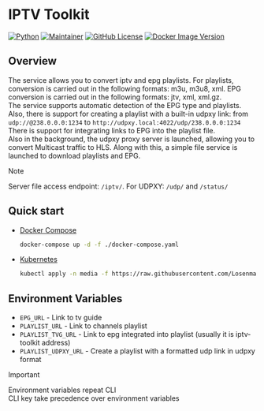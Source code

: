 # IPTV Toolkit
[![Python](https://img.shields.io/badge/python-3670A0?style=for-the-badge&logo=python&logoColor=ffdd54)](https://www.python.org)
[![Maintainer](https://img.shields.io/badge/MAINTAINER-%40Losenmann-red?style=for-the-badge)](https://github.com/Losenmann)
[![GitHub License](https://img.shields.io/github/license/losenmann/iptv-toolkit?style=for-the-badge)](https://github.com/Losenmann/iptv-toolkit/blob/master/LICENSE)
[![Docker Image Version](https://img.shields.io/docker/v/losenmann/iptv-toolkit?style=for-the-badge&label=Docker&color=%231D63ED)](https://hub.docker.com/r/losenmann/iptv-toolkit/tags)

## Overview
The service allows you to convert iptv and epg playlists. For playlists, conversion is carried out in the following formats: m3u, m3u8, xml. EPG conversion is carried out in the following formats: jtv, xml, xml.gz.<br>
The service supports automatic detection of the EPG type and playlists.<br>
Also, there is support for creating a playlist with a built-in udpxy link: from `udp://@238.0.0.0:1234` to `http://udpxy.local:4022/udp/238.0.0.0:1234` There is support for integrating links to EPG into the playlist file.<br>
Also in the background, the udpxy proxy server is launched, allowing you to convert Multicast traffic to HLS. Along with this, a simple file service is launched to download playlists and EPG.

> [!NOTE]
> Server file access endpoint: `/iptv/`. For UDPXY: `/udp/` and `/status/`

## Quick start
+ [Docker Compose](./docker-compose.yaml)
  ```bash
  docker-compose up -d -f ./docker-compose.yaml
  ```

+ [Kubernetes](./iptv-toolkit.yaml)
  ```bash
  kubectl apply -n media -f https://raw.githubusercontent.com/Losenmann/iptv-toolkit/refs/heads/master/iptv-toolkit.yaml
  ```

</details>

## Environment Variables
* `EPG_URL` - Link to tv guide
* `PLAYLIST_URL` - Link to channels playlist
* `PLAYLIST_TVG_URL` - Link to epg integrated into playlist (usually it is iptv-toolkit address)
* `PLAYLIST_UDPXY_URL` - Create a playlist with a formatted udp link in udpxy format

> [!IMPORTANT]
> Environment variables repeat CLI<br>
> CLI key take precedence over environment variables
